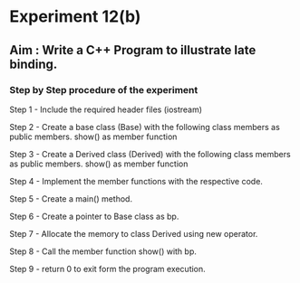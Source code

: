 # Experiment 12(b)
## Aim : Write a C++ Program to illustrate late binding.
### Step by Step procedure of the experiment
Step 1 - Include the required header files (iostream)

Step 2 - Create a base class (Base) with the following class members as public members. show() as member function

Step 3 - Create a Derived class (Derived) with the following class members as public members. show() as member function

Step 4 - Implement the member functions with the respective code.

Step 5 - Create a main() method.

Step 6 - Create a pointer to Base class as bp.

Step 7 - Allocate the memory to class Derived using new operator.

Step 8 - Call the member function show() with bp.

Step 9 - return 0 to exit form the program execution.
